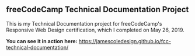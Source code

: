 ## freeCodeCamp Technical Documentation Project

This is my Technical Documentation project for freeCodeCamp's Responsive Web Design certification, which I completed on May 26, 2019. 

**You can see it in action here:** https://jamescoledesign.github.io/fcc-technical-documentation/